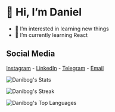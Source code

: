 # 👋 Hi, I’m Daniel
- 👀 I’m interested in learning new things
- 🌱 I’m currently learning React

## Social Media
[Instagram](https://instagram.com/dannybg1)  -  [LinkedIn](https://linkedin.com/in/daniel-bogale)  -  [Telegram](https://t.me/DannyDman) - [Email](mailto:dannybg090909@gmail.com)


![Danibog's Stats](https://github-readme-stats.vercel.app/api?username=Danibog&theme=tokyonight&show_icons=true&hide_border=true&count_private=true)

![Danibog's Streak](https://github-readme-streak-stats.herokuapp.com/?user=Danibog&theme=tokyonight&hide_border=true)

![Danibog's Top Languages](https://github-readme-stats.vercel.app/api/top-langs/?username=Danibog&theme=tokyonight&show_icons=true&hide_border=true&layout=compact)
